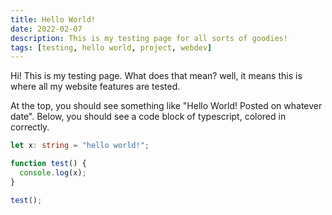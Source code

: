 ```yaml
---
title: Hello World!
date: 2022-02-07
description: This is my testing page for all sorts of goodies!
tags: [testing, hello world, project, webdev]
---
```


Hi! This is my testing page. What does that mean? well,
it means this is where all my website features are tested.

At the top, you should see something like "Hello World!
Posted on whatever date". Below, you should see a code
block of typescript, colored in correctly.

```ts
let x: string = "hello world!";

function test() {
  console.log(x);
}

test();
```

<!--
Below, you should see some $\KaTeX$ being formatted correctly
and displayed correctly as math equations. You should be seeing the _Riemann Zeta function_, $\zeta (s)$, as well as its definition!

$$
{\displaystyle \zeta (s)=\sum _{n=1}^{\infty }{\frac {1}{n^{s}}}={\frac {1}{1^{s}}}+{\frac {1}{2^{s}}}+{\frac {1}{3^{s}}}+\cdots }
$$
-->
